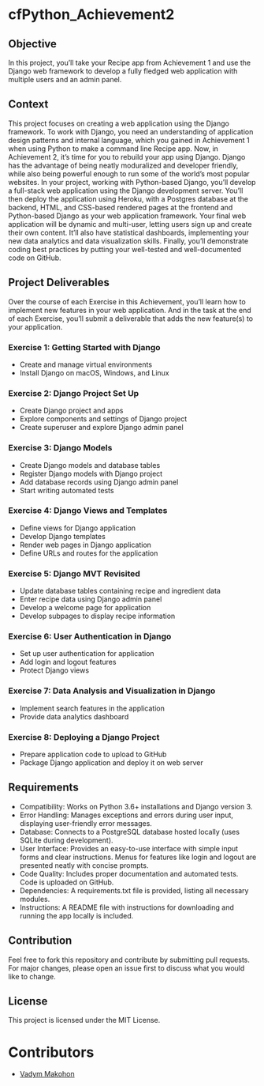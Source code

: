 # cfPython_Achievement2

## Objective
In this project, you’ll take your Recipe app from Achievement 1 and use the Django web framework to develop a fully fledged web application with multiple users and an admin panel.

## Context
This project focuses on creating a web application using the Django framework. To work with Django, you need an understanding of application design patterns and internal language, which you gained in Achievement 1 when using Python to make a command line Recipe app. Now, in Achievement 2, it’s time for you to rebuild your app using Django. Django has the advantage of being neatly moduralized and developer friendly, while also being powerful enough to run some of the world’s most popular websites. In your project, working with Python-based Django, you’ll develop a full-stack web application using the Django development server. You’ll then deploy the application using Heroku, with a Postgres database at the backend, HTML, and CSS-based rendered pages at the frontend and Python-based Django as your web application framework. Your final web application will be dynamic and multi-user, letting users sign up and create their own content. It’ll also have statistical dashboards, implementing your new data analytics and data visualization skills. Finally, you’ll demonstrate coding best practices by putting your well-tested and well-documented code on GitHub.

## Project Deliverables
Over the course of each Exercise in this Achievement, you’ll learn how to implement new features in your web application. And in the task at the end of each Exercise, you’ll submit a deliverable that adds the new feature(s) to your application.

### Exercise 1: Getting Started with Django
- Create and manage virtual environments
- Install Django on macOS, Windows, and Linux
  
### Exercise 2: Django Project Set Up
- Create Django project and apps
- Explore components and settings of Django project
- Create superuser and explore Django admin panel

### Exercise 3: Django Models
- Create Django models and database tables
- Register Django models with Django project
- Add database records using Django admin panel
- Start writing automated tests

### Exercise 4: Django Views and Templates
- Define views for Django application 
- Develop Django templates 
- Render web pages in Django application 
- Define URLs and routes for the application

### Exercise 5: Django MVT Revisited
- Update database tables containing recipe and ingredient data 
- Enter recipe data using Django admin panel 
- Develop a welcome page for application 
- Develop subpages to display recipe information

### Exercise 6: User Authentication in Django 
- Set up user authentication for application 
- Add login and logout features 
- Protect Django views 

### Exercise 7: Data Analysis and Visualization in Django 
- Implement search features in the application 
- Provide data analytics dashboard 

### Exercise 8: Deploying a Django Project 
- Prepare application code to upload to GitHub 
- Package Django application and deploy it on web server

## Requirements
- Compatibility: Works on Python 3.6+ installations and Django version 3.
- Error Handling: Manages exceptions and errors during user input, displaying user-friendly error messages.
- Database: Connects to a PostgreSQL database hosted locally (uses SQLite during development).
- User Interface: Provides an easy-to-use interface with simple input forms and clear instructions. Menus for features like login and logout are presented neatly with concise prompts.
- Code Quality: Includes proper documentation and automated tests. Code is uploaded on GitHub.
- Dependencies: A requirements.txt file is provided, listing all necessary modules.
- Instructions: A README file with instructions for downloading and running the app locally is included.

## Contribution
Feel free to fork this repository and contribute by submitting pull requests. For major changes, please open an issue first to discuss what you would like to change.

## License
This project is licensed under the MIT License.

# Contributors
- [Vadym Makohon](https://github.com/VadymMakohon)
